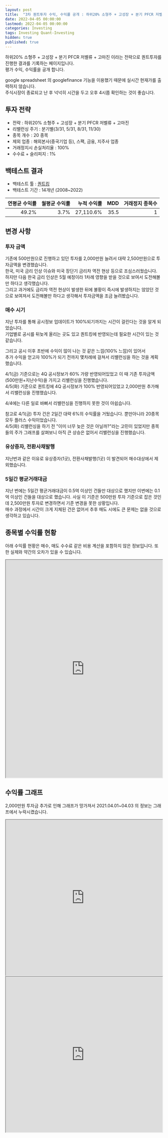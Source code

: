 ```yaml
---
layout: post
title:  "3차 퀀트투자 수익, 수익률 공개 : 하위20% 소형주 + 고성장 + 분기 PFCR 저벨류 + 고마진"
date: 2022-04-05 00:00:00
lastmod: 2022-04-05 00:00:00
categories: Investing
tags: Investing Quant-Investing
hidden: true
published: true
---
```


하위20% 소형주 + 고성장 + 분기 PFCR 저벨류 + 고마진 이라는 전략으로 퀀트투자를 진행한 결과를 기록하는 페이지입니다.  
평가 수익, 수익률을 공개 합니다.  

<!--more-->  

google spreadsheet 의 googlefinance 기능을 이용했기 때문에 실시간 현재가를 출력하지 않습니다.  
주식시장이 종료되고 난 후 넉넉히 시간을 두고 오후 4시쯤 확인하는 것이 좋습니다.  

## 투자 전략

  * 전략 : 하위20% 소형주 + 고성장 + 분기 PFCR 저벨류 + 고마진
  * 리밸런싱 주기 : 분기별(3/31, 5/31, 8/31, 11/30)
  * 종목 개수 : 20 종목
  * 제외 업종 : 해외본사(중국기업 등), 스팩, 금융, 지주사 업종
  * 거래정지시 손실처리율 : 100%
  * 수수료 + 슬리피지 : 1%

## 백테스트 결과 

  * 백테스트 툴 : [퀀트킹](http://www.quantking.co.kr)
  * 백테스트 기간 : 14개년 (2008~2022)

|연평균 수익률|월평균 수익률|누적 수익률|MDD|거래정지 종목수|
|---:|---:|---:|---:|---:|
|49.2%|3.7%|27,110.6%|35.5|1|


## 변경 사항 

### 투자 금액

기존에 500만원으로 진행하고 있던 투자를 2,000만원 늘려서 대략 2,500만원으로 투자금액을 변경했습니다.  
한국, 미국 금리 인상 이슈와 미국 장단기 금리차 역전 현상 등으로 조심스러웠습니다.  
하지만 다음 한국 금리 인상은 5월 예정이라 1차례 영향을 받을 것으로 보여서 도전해볼만 하다고 생각했습니다.  
그리고 과거에도 금리차 역전 현상이 발생한 뒤에 불황이 즉시에 발생하지는 않았던 것으로 보여져서 도전해볼만 하다고 생각해서 투자금액을 조금 늘려봤습니다.  

### 매수 시기

지난 투자를 통해 공시정보 업데이트가 100%되기까지는 시간이 걸린다는 것을 알게 되었습니다.  
기업별로 공시를 뒤늦게 올리는 곳도 있고 퀀트킹에 반영되는데 필요한 시간이 있는 것 같습니다.  

그리고 공시 이후 초반에 수익이 많이 나는 것 같은 느낌(100% 느낌)이 있어서  
추가 수익을 얻고자 100%가 되기 전까지 몇차례에 걸쳐서 리밸런싱을 하는 것을 계획했습니다.  

4/1(금) 기준으로는 4Q 공시정보가 60% 가량 반영되어있었고 이 때 기존 투자금액(500만원+지난수익)을 가지고 리밸런싱을 진행했습니다.  
4/5(화) 기준으로 퀀트킹에 4Q 공시정보가 100% 반영되어있었고 2,000만원 추가해서 리밸런싱을 진행했습니다.  

4/4에는 다른 일로 바뻐서 리밸런싱을 진행하지 못한 것이 아쉽습니다.  

참고로 4/1(금) 투자 건은 2일간 대략 6%의 수익률을 거뒀습니다. 뿐만아니라 20종목 모두 플러스 수익이었습니다.  
4/5(화) 리밸런싱을 하기 전 "이미 너무 늦은 것은 아닐까?"라는 고민이 있었지만 종목들의 주가 그래프를 살펴보니 아직 큰 상승은 없어서 리밸런싱을 진행했습니다.  

### 유상증자, 전환사채발행

지난번과 같은 이유로 유상증자(1곳), 전환사채발행(1곳) 이 발견되어 매수대상에서 제외했습니다.  


### 5일간 평균거래대금

지난 번에는 5일간 평균거래대금이 0.5억 이상인 건들만 대상으로 했지만 
이번에는 0.1억 이상인 건들을 대상으로 했습니다. 사실 이 기준은 500만원 투자 기준으로 잡은 것인데 2,500만원 투자로 변경하면서 기준 변경을 못한 상황입니다.  
매수 과정에서 시간이 크게 지체된 건은 없어서 추후 매도 시에도 큰 문제는 없을 것으로 생각하고 있습니다.  

## 종목별 수익률 현황

아래 수익률 현황은 매수, 매도 수수료 같은 비용 계산을 포함하지 않은 정보입니다. 또한 실제와 약간의 오차가 있을 수 있습니다.  


<iframe src="https://docs.google.com/spreadsheets/d/e/2PACX-1vRHclJcL_QjTWm0g7gGzg-zn501Naf9ooeW5baGNkW86TSpbHulGFBWhZr77I9qk_HN7apM5oJSyUOg/pubhtml?gid=1967941242&amp;single=true&amp;widget=true&amp;headers=false" style="width:100%;min-height:700px;max-height:2200px;"></iframe>
<!--ads-->  

## 수익률 그래프 

2,000만원 투자금 추가로 인해 그래프가 망가져서 2021.04.01~04.03 의 정보는 그래프에서 누락시켰습니다.  

<iframe src="https://docs.google.com/spreadsheets/d/e/2PACX-1vRHclJcL_QjTWm0g7gGzg-zn501Naf9ooeW5baGNkW86TSpbHulGFBWhZr77I9qk_HN7apM5oJSyUOg/pubhtml?gid=1631942239&single=true" style="width:100%;min-height:500px;max-height:2200px;"></iframe>  


<iframe src="https://docs.google.com/spreadsheets/d/e/2PACX-1vRHclJcL_QjTWm0g7gGzg-zn501Naf9ooeW5baGNkW86TSpbHulGFBWhZr77I9qk_HN7apM5oJSyUOg/pubhtml?gid=1057887183&single=true" style="width:100%;min-height:500px;max-height:5000px;"></iframe>  




